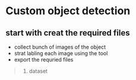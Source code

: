# Custom object detection

## start with creat the required files 

* collect bunch of images of the object
* strat labling each image using the tool 
*  export the requried files

> 1. dataset

